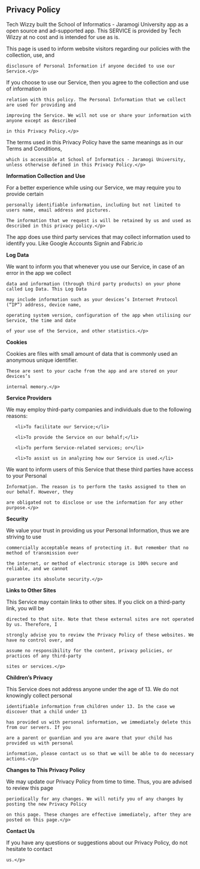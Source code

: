 <html>

<body>

<h2>Privacy Policy</h2>

<p>Tech Wizzy built the School of Informatics - Jaramogi University app as a open source and ad-supported app. This SERVICE is provided by Tech Wizzy at no cost and is intended for use as is.</p>

<p>This page is used to inform website visitors regarding our policies with the collection, use, and

    disclosure of Personal Information if anyone decided to use our Service.</p>

<p>If you choose to use our Service, then you agree to the collection and use of information in

    relation with this policy. The Personal Information that we collect are used for providing and

    improving the Service. We will not use or share your information with anyone except as described

    in this Privacy Policy.</p>

<p>The terms used in this Privacy Policy have the same meanings as in our Terms and Conditions,

    which is accessible at School of Informatics - Jaramogi University, unless otherwise defined in this Privacy Policy.</p>



<p><strong>Information Collection and Use</strong></p>

<p>For a better experience while using our Service, we may require you to provide certain

    personally identifiable information, including but not limited to users name, email address and pictures. 

	The information that we request is will be retained by us and used as described in this privacy policy.</p>

<p>The app does use third party services that may collect information used to identify you. Like Google Accounts Signin and Fabric.io



<p><strong>Log Data</strong></p>

<p>We want to inform you that whenever you use our Service, in case of an error in the app we collect

    data and information (through third party products) on your phone called Log Data. This Log Data

    may include information such as your devices’s Internet Protocol (“IP”) address, device name,

    operating system version, configuration of the app when utilising our Service, the time and date

    of your use of the Service, and other statistics.</p>



<p><strong>Cookies</strong></p>

<p>Cookies are files with small amount of data that is commonly used an anonymous unique identifier.

    These are sent to your cache from the app and are stored on your devices’s

    internal memory.</p>

</p>



<p><strong>Service Providers</strong></p> <!-- This part may seem like it’s not needed, but if you use any Google services, or any other third party libraries, chances are, you need this. -->

<p>We may employ third-party companies and individuals due to the following reasons:</p>

<ul>

    <li>To facilitate our Service;</li>

    <li>To provide the Service on our behalf;</li>

    <li>To perform Service-related services; or</li>

    <li>To assist us in analyzing how our Service is used.</li>

</ul>

<p>We want to inform users of this Service that these third parties have access to your Personal

    Information. The reason is to perform the tasks assigned to them on our behalf. However, they

    are obligated not to disclose or use the information for any other purpose.</p>



<p><strong>Security</strong></p>

<p>We value your trust in providing us your Personal Information, thus we are striving to use

    commercially acceptable means of protecting it. But remember that no method of transmission over

    the internet, or method of electronic storage is 100% secure and reliable, and we cannot

    guarantee its absolute security.</p>



<p><strong>Links to Other Sites</strong></p>

<p>This Service may contain links to other sites. If you click on a third-party link, you will be

    directed to that site. Note that these external sites are not operated by us. Therefore, I

    strongly advise you to review the Privacy Policy of these websites. We have no control over, and

    assume no responsibility for the content, privacy policies, or practices of any third-party

    sites or services.</p>



<p><strong>Children’s Privacy</strong></p>

<p>This Service does not address anyone under the age of 13. We do not knowingly collect personal

    identifiable information from children under 13. In the case we discover that a child under 13

    has provided us with personal information, we immediately delete this from our servers. If you

    are a parent or guardian and you are aware that your child has provided us with personal

    information, please contact us so that we will be able to do necessary actions.</p>



<p><strong>Changes to This Privacy Policy</strong></p>

<p>We may update our Privacy Policy from time to time. Thus, you are advised to review this page

    periodically for any changes. We will notify you of any changes by posting the new Privacy Policy

    on this page. These changes are effective immediately, after they are posted on this page.</p>



<p><strong>Contact Us</strong></p>

<p>If you have any questions or suggestions about our Privacy Policy, do not hesitate to contact

    us.</p>



</body>

</html>
